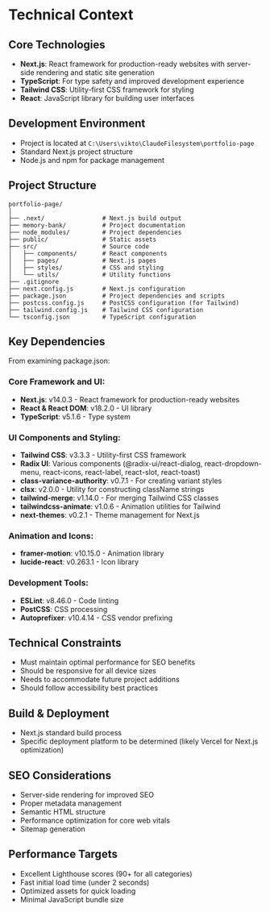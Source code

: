 # Technical Context

## Core Technologies
- **Next.js**: React framework for production-ready websites with server-side rendering and static site generation
- **TypeScript**: For type safety and improved development experience
- **Tailwind CSS**: Utility-first CSS framework for styling
- **React**: JavaScript library for building user interfaces

## Development Environment
- Project is located at `C:\Users\vikto\ClaudeFilesystem\portfolio-page`
- Standard Next.js project structure
- Node.js and npm for package management

## Project Structure
```
portfolio-page/
│
├── .next/                # Next.js build output
├── memory-bank/          # Project documentation
├── node_modules/         # Project dependencies
├── public/               # Static assets
├── src/                  # Source code
│   ├── components/       # React components
│   ├── pages/            # Next.js pages
│   ├── styles/           # CSS and styling
│   └── utils/            # Utility functions
├── .gitignore
├── next.config.js        # Next.js configuration
├── package.json          # Project dependencies and scripts
├── postcss.config.js     # PostCSS configuration (for Tailwind)
├── tailwind.config.js    # Tailwind CSS configuration
└── tsconfig.json         # TypeScript configuration
```

## Key Dependencies
From examining package.json:

### Core Framework and UI:
- **Next.js**: v14.0.3 - React framework for production-ready websites
- **React & React DOM**: v18.2.0 - UI library
- **TypeScript**: v5.1.6 - Type system

### UI Components and Styling:
- **Tailwind CSS**: v3.3.3 - Utility-first CSS framework
- **Radix UI**: Various components (@radix-ui/react-dialog, react-dropdown-menu, react-icons, react-label, react-slot, react-toast)
- **class-variance-authority**: v0.7.1 - For creating variant styles
- **clsx**: v2.0.0 - Utility for constructing className strings
- **tailwind-merge**: v1.14.0 - For merging Tailwind CSS classes
- **tailwindcss-animate**: v1.0.6 - Animation utilities for Tailwind
- **next-themes**: v0.2.1 - Theme management for Next.js

### Animation and Icons:
- **framer-motion**: v10.15.0 - Animation library
- **lucide-react**: v0.263.1 - Icon library

### Development Tools:
- **ESLint**: v8.46.0 - Code linting
- **PostCSS**: CSS processing
- **Autoprefixer**: v10.4.14 - CSS vendor prefixing

## Technical Constraints
- Must maintain optimal performance for SEO benefits
- Should be responsive for all device sizes
- Needs to accommodate future project additions
- Should follow accessibility best practices

## Build & Deployment
- Next.js standard build process
- Specific deployment platform to be determined (likely Vercel for Next.js optimization)

## SEO Considerations
- Server-side rendering for improved SEO
- Proper metadata management
- Semantic HTML structure
- Performance optimization for core web vitals
- Sitemap generation

## Performance Targets
- Excellent Lighthouse scores (90+ for all categories)
- Fast initial load time (under 2 seconds)
- Optimized assets for quick loading
- Minimal JavaScript bundle size

